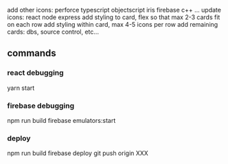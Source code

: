add other icons:
    perforce
    typescript
    objectscript
    iris
    firebase
    c++
    ...
update icons:
    react
    node
    express
add styling to card, flex so that max 2-3 cards fit on each row
add styling within card, max 4-5 icons per row
add remaining cards: dbs, source control, etc...




## commands
### react debugging
yarn start

### firebase debugging
npm run build
firebase emulators:start

### deploy
npm run build
firebase deploy
git push origin XXX
